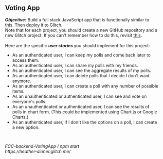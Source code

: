 ## Voting App
<b><i>Objective:</i></b> Build a full stack JavaScript app that is functionally similar to 
[this]( https://fcc-voting-arthow4n.herokuapp.com).
 Then deploy it to Glitch.<br>
Note that for each project, you should create a new GitHub repository and a new Glitch 
project. If you can't remember how to do this, revisit 
[this](https://freecodecamp.org/challenges/get-set-for-our-api-development-projects).<br>
<br>
Here are the specific <b><i>user stories</i></b> you should implement for this project:
<br>
 - As an authenticated user, I can keep my polls and come back later to access them.
 - As an authenticated user, I can share my polls with my friends.
 - As an authenticated user, I can see the aggregate results of my polls.
 - As an authenticated user, I can delete polls that I decide I don't want anymore.
 - As an authenticated user, I can create a poll with any number of possible items.
 - As an unauthenticated or authenticated user, I can see and vote on everyone's polls.
 - As an unauthenticated or authenticated user, I can see the results of polls in chart form. (This could be implemented using Chart.js or Google Charts.)
 - As an authenticated user, if I don't like the options on a poll, I can create a new option.
<br>

<p><i>FCC-backend-VotingApp / npm start</i><br>
<i>https://heather-dinner.glitch.me/</i>
